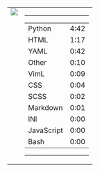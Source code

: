 
<table><tr>
<td valign="top">
  <img src="https://wakatime.com/share/@Aperture/0cd21d5d-ac4f-458d-9c71-d06f479c1297.png" />
</td>

<td valign="top">
  <hr>
  <table>
    <tr><td>Python</td><td>4:42</td></tr><tr><td>HTML</td><td>1:17</td></tr><tr><td>YAML</td><td>0:42</td></tr><tr><td>Other</td><td>0:10</td></tr><tr><td>VimL</td><td>0:09</td></tr><tr><td>CSS</td><td>0:04</td></tr><tr><td>SCSS</td><td>0:02</td></tr><tr><td>Markdown</td><td>0:01</td></tr><tr><td>INI</td><td>0:00</td></tr><tr><td>JavaScript</td><td>0:00</td></tr><tr><td>Bash</td><td>0:00</td></tr>
  </table>
  <hr>
</td>
</tr></table>

